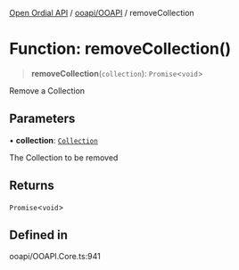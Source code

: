 [Open Ordial API](../../../README.md) / [ooapi/OOAPI](../README.md) / removeCollection

# Function: removeCollection()

> **removeCollection**(`collection`): `Promise`\<`void`\>

Remove a Collection

## Parameters

• **collection**: [`Collection`](../classes/Collection.md)

The Collection to be removed

## Returns

`Promise`\<`void`\>

## Defined in

ooapi/OOAPI.Core.ts:941
